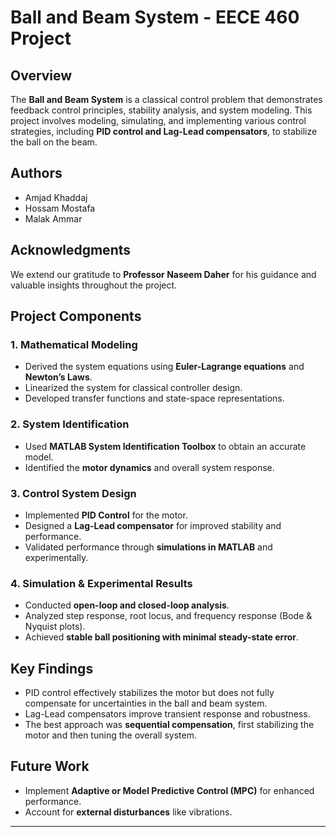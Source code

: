 # Ball and Beam System - EECE 460 Project

## Overview
The **Ball and Beam System** is a classical control problem that demonstrates feedback control principles, stability analysis, and system modeling. This project involves modeling, simulating, and implementing various control strategies, including **PID control and Lag-Lead compensators**, to stabilize the ball on the beam.

## Authors
- Amjad Khaddaj
- Hossam Mostafa
- Malak Ammar

## Acknowledgments
We extend our gratitude to **Professor Naseem Daher** for his guidance and valuable insights throughout the project.

## Project Components
### 1. **Mathematical Modeling**
   - Derived the system equations using **Euler-Lagrange equations** and **Newton’s Laws**.
   - Linearized the system for classical controller design.
   - Developed transfer functions and state-space representations.

### 2. **System Identification**
   - Used **MATLAB System Identification Toolbox** to obtain an accurate model.
   - Identified the **motor dynamics** and overall system response.

### 3. **Control System Design**
   - Implemented **PID Control** for the motor.
   - Designed a **Lag-Lead compensator** for improved stability and performance.
   - Validated performance through **simulations in MATLAB** and experimentally.

### 4. **Simulation & Experimental Results**
   - Conducted **open-loop and closed-loop analysis**.
   - Analyzed step response, root locus, and frequency response (Bode & Nyquist plots).
   - Achieved **stable ball positioning with minimal steady-state error**.

## Key Findings
- PID control effectively stabilizes the motor but does not fully compensate for uncertainties in the ball and beam system.
- Lag-Lead compensators improve transient response and robustness.
- The best approach was **sequential compensation**, first stabilizing the motor and then tuning the overall system.

## Future Work
- Implement **Adaptive or Model Predictive Control (MPC)** for enhanced performance.
- Account for **external disturbances** like  vibrations.

---
